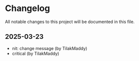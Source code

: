 # Changelog

All notable changes to this project will be documented in this file.

## 2025-03-23

* nit: change message (by TilakMaddy)
* critical (by TilakMaddy)
